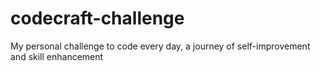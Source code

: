 # codecraft-challenge
 My personal challenge to code every day, a journey of self-improvement and skill enhancement
